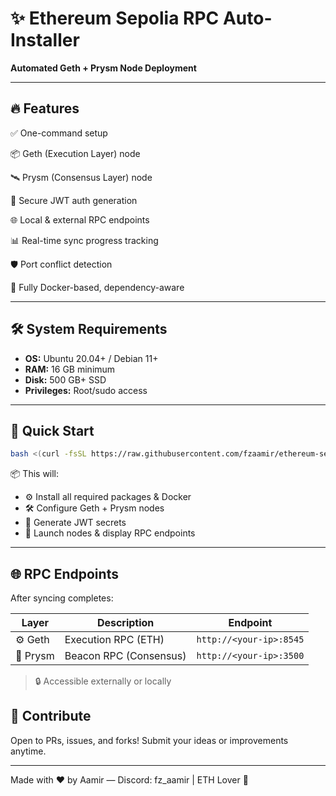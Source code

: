 # ✨ Ethereum Sepolia RPC Auto-Installer

**Automated Geth + Prysm Node Deployment**

---

## 🔥 Features

✅ One-command setup

📦 Geth (Execution Layer) node

🛰️ Prysm (Consensus Layer) node

🔐 Secure JWT auth generation

🌐 Local & external RPC endpoints

📊 Real-time sync progress tracking

🛡️ Port conflict detection

🐳 Fully Docker-based, dependency-aware

---

## 🛠️ System Requirements

* **OS:** Ubuntu 20.04+ / Debian 11+
* **RAM:** 16 GB minimum
* **Disk:** 500 GB+ SSD
* **Privileges:** Root/sudo access

---

## 🚀 Quick Start

```bash
bash <(curl -fsSL https://raw.githubusercontent.com/fzaamir/ethereum-sepolia-rpc-auto-installer/main/setup.sh)

```

📦 This will:

* ⚙️ Install all required packages & Docker
* 🛠️ Configure Geth + Prysm nodes
* 🔐 Generate JWT secrets
* 🚀 Launch nodes & display RPC endpoints

---

## 🌐 RPC Endpoints

After syncing completes:

| Layer    | Description            | Endpoint                |
| -------- | ---------------------- | ----------------------- |
| ⚙️ Geth  | Execution RPC (ETH)    | `http://<your-ip>:8545` |
| 🔗 Prysm | Beacon RPC (Consensus) | `http://<your-ip>:3500` |

> 🔒 Accessible externally or locally


## 🙌 Contribute

Open to PRs, issues, and forks! Submit your ideas or improvements anytime.

---


Made with ❤️ by Aamir — Discord: fz_aamir  |  ETH Lover 💎
